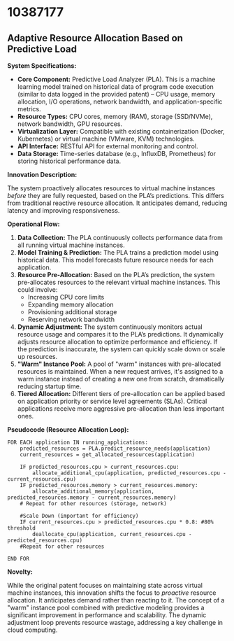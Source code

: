 # 10387177

## Adaptive Resource Allocation Based on Predictive Load

**System Specifications:**

*   **Core Component:** Predictive Load Analyzer (PLA). This is a machine learning model trained on historical data of program code execution (similar to data logged in the provided patent) – CPU usage, memory allocation, I/O operations, network bandwidth, and application-specific metrics.
*   **Resource Types:** CPU cores, memory (RAM), storage (SSD/NVMe), network bandwidth, GPU resources.
*   **Virtualization Layer:** Compatible with existing containerization (Docker, Kubernetes) or virtual machine (VMware, KVM) technologies.
*   **API Interface:** RESTful API for external monitoring and control.
*   **Data Storage:** Time-series database (e.g., InfluxDB, Prometheus) for storing historical performance data.

**Innovation Description:**

The system proactively allocates resources to virtual machine instances *before* they are fully requested, based on the PLA’s predictions. This differs from traditional reactive resource allocation. It anticipates demand, reducing latency and improving responsiveness.

**Operational Flow:**

1.  **Data Collection:** The PLA continuously collects performance data from all running virtual machine instances.
2.  **Model Training & Prediction:** The PLA trains a prediction model using historical data. This model forecasts future resource needs for each application.
3.  **Resource Pre-Allocation:** Based on the PLA’s prediction, the system pre-allocates resources to the relevant virtual machine instances. This could involve:
    *   Increasing CPU core limits
    *   Expanding memory allocation
    *   Provisioning additional storage
    *   Reserving network bandwidth
4.  **Dynamic Adjustment:** The system continuously monitors actual resource usage and compares it to the PLA’s predictions. It dynamically adjusts resource allocation to optimize performance and efficiency.  If the prediction is inaccurate, the system can quickly scale down or scale up resources.
5.  **"Warm" Instance Pool:** A pool of "warm" instances with pre-allocated resources is maintained. When a new request arrives, it's assigned to a warm instance instead of creating a new one from scratch, dramatically reducing startup time.
6.  **Tiered Allocation:**  Different tiers of pre-allocation can be applied based on application priority or service level agreements (SLAs). Critical applications receive more aggressive pre-allocation than less important ones.

**Pseudocode (Resource Allocation Loop):**

```
FOR EACH application IN running_applications:
    predicted_resources = PLA.predict_resource_needs(application)
    current_resources = get_allocated_resources(application)

    IF predicted_resources.cpu > current_resources.cpu:
        allocate_additional_cpu(application, predicted_resources.cpu - current_resources.cpu)
    IF predicted_resources.memory > current_resources.memory:
        allocate_additional_memory(application, predicted_resources.memory - current_resources.memory)
    # Repeat for other resources (storage, network)

    #Scale Down (important for efficiency)
    IF current_resources.cpu > predicted_resources.cpu * 0.8: #80% threshold
        deallocate_cpu(application, current_resources.cpu - predicted_resources.cpu)
    #Repeat for other resources

END FOR
```

**Novelty:**

While the original patent focuses on maintaining state across virtual machine instances, this innovation shifts the focus to *proactive* resource allocation. It anticipates demand rather than reacting to it. The concept of a "warm" instance pool combined with predictive modeling provides a significant improvement in performance and scalability.  The dynamic adjustment loop prevents resource wastage, addressing a key challenge in cloud computing.